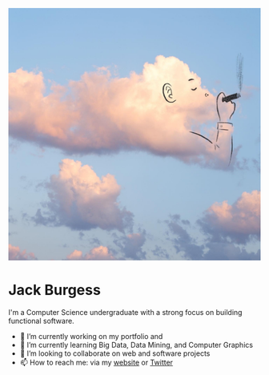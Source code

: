 
<!--
**jackthb/jackthb** is a ✨ _special_ ✨ repository because its `README.md` (this file) appears on your GitHub profile.
### Hi there 👋

Here are some ideas to get you started:


-->
![](\disp.jpg)

# Jack Burgess

I'm a Computer Science undergraduate with a strong focus on building functional software. 

- 🔭 I’m currently working on my portfolio and 
- 🌱 I’m currently learning Big Data, Data Mining, and Computer Graphics
- 👯 I’m looking to collaborate on web and software projects
- 📫 How to reach me: via my [website](https://jackburgess.co.uk) or [Twitter](https://twitter.com/jack_thb)